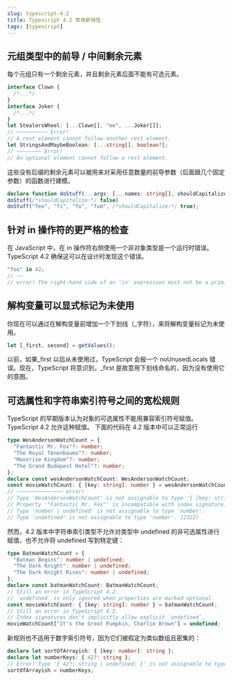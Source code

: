 ```yaml
---
slug: typescript-4.2
title: Typescript 4.2 常用新特性
tags: [typescript]
---
```


## 元组类型中的前导 / 中间剩余元素

每个元组只有一个剩余元素，并且剩余元素后面不能有可选元素。

```typescript
interface Clown {
  /*...*/
}
interface Joker {
  /*...*/
}
let StealersWheel: [...Clown[], "me", ...Joker[]];
// ~~~~~~~~~~ Error!
// A rest element cannot follow another rest element.
let StringsAndMaybeBoolean: [...string[], boolean?];
// ~~~~~~~~ Error!
// An optional element cannot follow a rest element.
```

这些没有后缀的剩余元素可以被用来对采用任意数量的前导参数（后面跟几个固定参数）的函数进行建模。

```typescript
declare function doStuff(...args: [...names: string[], shouldCapitalize: boolean]): void;
doStuff(/*shouldCapitalize:*/ false)
doStuff("fee", "fi", "fo", "fum", /*shouldCapitalize:*/ true);
```

## 针对 in 操作符的更严格的检查

在 JavaScript 中，在 in 操作符右侧使用一个非对象类型是一个运行时错误。TypeScript 4.2 确保这可以在设计时发现这个错误。

```typescript
"foo" in 42;
// ~~
// error! The right-hand side of an 'in' expression must not be a primitive.
```

## 解构变量可以显式标记为未使用

你现在可以通过在解构变量前增加一个下划线（\_字符），来将解构变量标记为未使用。

```typescript
let [_first, second] = getValues();
```

以前，如果\_first 以后从未使用过，TypeScript 会报一个 noUnusedLocals 错误。现在，TypeScript 将意识到，\_first 是故意用下划线命名的，因为没有使用它的意图。

## 可选属性和字符串索引符号之间的宽松规则

TypeScript 的早期版本认为对象的可选属性不能用兼容索引符号赋值。TypeScript 4.2 允许这种赋值。
下面的代码在 4.2 版本中可以正常运行

```typescript
type WesAndersonWatchCount = {
  "Fantastic Mr. Fox"?: number;
  "The Royal Tenenbaums"?: number;
  "Moonrise Kingdom"?: number;
  "The Grand Budapest Hotel"?: number;
};
declare const wesAndersonWatchCount: WesAndersonWatchCount;
const movieWatchCount: { [key: string]: number } = wesAndersonWatchCount;
// ~~~~~~~~~~~~~~~ error!
// Type 'WesAndersonWatchCount' is not assignable to type '{ [key: string]: number; }'.
// Property '"Fantastic Mr. Fox"' is incompatible with index signature.
// Type 'number | undefined' is not assignable to type 'number'.
// Type 'undefined' is not assignable to type 'number'. (2322)
```

然而，4.2 版本中字符串索引类型不允许对类型中 undefined 的非可选属性进行赋值，也不允许将 undefined 写到特定键：

```typescript
type BatmanWatchCount = {
  "Batman Begins": number | undefined;
  "The Dark Knight": number | undefined;
  "The Dark Knight Rises": number | undefined;
};
declare const batmanWatchCount: BatmanWatchCount;
// Still an error in TypeScript 4.2.
// `undefined` is only ignored when properties are marked optional.
const movieWatchCount: { [key: string]: number } = batmanWatchCount;
// Still an error in TypeScript 4.2.
// Index signatures don't implicitly allow explicit `undefined`.
movieWatchCount["It's the Great Pumpkin, Charlie Brown"] = undefined;
```

新规则也不适用于数字索引符号，因为它们被假定为类似数组且密集的：

```typescript
declare let sortOfArrayish: { [key: number]: string };
declare let numberKeys: { 42?: string };
// Error! Type '{ 42?: string | undefined; }' is not assignable to type '{ [key: number]: string; }'.
sortOfArrayish = numberKeys;
```

